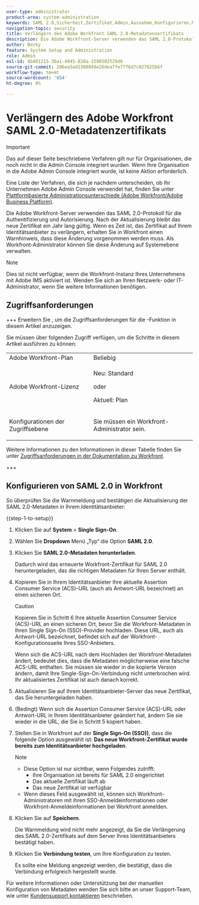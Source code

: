 ```yaml
---
user-type: administrator
product-area: system-administration
keywords: SAML 2.0,Sicherheit,Zertifikat,Admin,Ausnahme,Konfigurieren,Metadaten
navigation-topic: security
title: Verlängern des Adobe Workfront SAML 2.0-Metadatenzertifikats
description: Die Adobe Workfront-Server verwenden das SAML 2.0-Protokoll für die Authentifizierung und Autorisierung. Nach der Aktualisierung bleibt das neue Zertifikat ein Jahr lang gültig. Wenn es Zeit ist, das Zertifikat auf Ihrem Identitätsanbieter zu verlängern, erhalten Sie in Workfront einen Warnhinweis, dass diese Änderung vorgenommen werden muss. Als Workfront-Administrator können Sie diese Änderung auf Systemebene verwalten.
author: Becky
feature: System Setup and Administration
role: Admin
exl-id: 4b481215-36a1-4945-828a-1598502529d8
source-git-commit: 206ea3ad1398849e26dea7fe77f6d7c027825b6f
workflow-type: tm+mt
source-wordcount: '654'
ht-degree: 0%

---
```


# Verlängern des Adobe Workfront SAML 2.0-Metadatenzertifikats

>[!IMPORTANT]
>
>Das auf dieser Seite beschriebene Verfahren gilt nur für Organisationen, die noch nicht in die Admin Console integriert wurden. Wenn Ihre Organisation in die Adobe Admin Console integriert wurde, ist keine Aktion erforderlich.
>
>Eine Liste der Verfahren, die sich je nachdem unterscheiden, ob Ihr Unternehmen Adobe Admin Console verwendet hat, finden Sie unter [Plattformbasierte Administrationsunterschiede (Adobe Workfront/Adobe Business Platform)](../../../administration-and-setup/get-started-wf-administration/actions-in-admin-console.md).

Die Adobe Workfront-Server verwenden das SAML 2.0-Protokoll für die Authentifizierung und Autorisierung. Nach der Aktualisierung bleibt das neue Zertifikat ein Jahr lang gültig. Wenn es Zeit ist, das Zertifikat auf Ihrem Identitätsanbieter zu verlängern, erhalten Sie in Workfront einen Warnhinweis, dass diese Änderung vorgenommen werden muss. Als Workfront-Administrator können Sie diese Änderung auf Systemebene verwalten.

<!--Use this Important note box in the last few weeks before each update.

You must take action to update the metadata in your identity provider with the information from the renewed certificate before the specified date. Mismatched certificates can keep your users from logging in to Workfront after November 22, 2022.
 
-->

>[!NOTE]
>
>Dies ist nicht verfügbar, wenn die Workfront-Instanz Ihres Unternehmens mit Adobe IMS aktiviert ist. Wenden Sie sich an Ihren Netzwerk- oder IT-Administrator, wenn Sie weitere Informationen benötigen.

## Zugriffsanforderungen

+++ Erweitern Sie , um die Zugriffsanforderungen für die -Funktion in diesem Artikel anzuzeigen.

Sie müssen über folgenden Zugriff verfügen, um die Schritte in diesem Artikel ausführen zu können:

<table style="table-layout:auto"> 
 <col> 
 <col> 
 <tbody> 
  <tr> 
   <td role="rowheader">Adobe Workfront-Plan</td> 
   <td>Beliebig</td> 
  </tr> 
 <tr> 
  <td role="rowheader">Adobe Workfront-Lizenz</td> 
  <td> <p>Neu: Standard </p>
 <p>oder</p> 
<p>Aktuell: Plan </p> 
</td> 
 </tr>   
 <tr> 
   <td role="rowheader">Konfigurationen der Zugriffsebene</td> 
   <td> <p>Sie müssen ein Workfront-Administrator sein.</p> </td> 
  </tr> 
 </tbody> 
</table>

Weitere Informationen zu den Informationen in dieser Tabelle finden Sie unter [Zugriffsanforderungen in der Dokumentation zu Workfront](/help/quicksilver/administration-and-setup/add-users/access-levels-and-object-permissions/access-level-requirements-in-documentation.md).

+++

## Konfigurieren von SAML 2.0 in Workfront

So überprüfen Sie die Warnmeldung und bestätigen die Aktualisierung der SAML 2.0-Metadaten in Ihrem Identitätsanbieter:

{{step-1-to-setup}}

1. Klicken Sie auf **System** > **Single Sign-On**.

1. Wählen Sie **Dropdown** Menü „Typ“ die Option **SAML 2.0**.

1. Klicken Sie **SAML 2.0-Metadaten herunterladen**.

   Dadurch wird das erneuerte Workfront-Zertifikat für SAML 2.0 heruntergeladen, das die richtigen Metadaten für Ihren Server enthält.

1. Kopieren Sie in Ihrem Identitätsanbieter Ihre aktuelle Assertion Consumer Service (ACS)-URL (auch als Antwort-URL bezeichnet) an einen sicheren Ort.

   >[!CAUTION]
   >
   >Kopieren Sie in Schritt 6 Ihre aktuelle Assertion Consumer Service (ACS)-URL an einen sicheren Ort, bevor Sie die Workfront-Metadaten in Ihren Single Sign-On (SSO)-Provider hochladen. Diese URL, auch als Antwort-URL bezeichnet, befindet sich auf der Workfront-Konfigurationsseite Ihres SSO-Anbieters.
   >
   >
   >Wenn sich die ACS-URL nach dem Hochladen der Workfront-Metadaten ändert, bedeutet dies, dass die Metadaten möglicherweise eine falsche ACS-URL enthalten. Sie müssen sie wieder in die kopierte Version ändern, damit Ihre Single-Sign-On-Verbindung nicht unterbrochen wird. Ihr aktualisiertes Zertifikat ist auch danach korrekt.

1. Aktualisieren Sie auf Ihrem Identitätsanbieter-Server das neue Zertifikat, das Sie heruntergeladen haben.
1. (Bedingt) Wenn sich die Assertion Consumer Service (ACS)-URL oder Antwort-URL in Ihrem Identitätsanbieter geändert hat, ändern Sie sie wieder in die URL, die Sie in Schritt 5 kopiert haben.
1. Stellen Sie in Workfront auf der **Single Sign-On (SSO))**, dass die folgende Option ausgewählt ist: **Das neue Workfront-Zertifikat wurde bereits zum Identitätsanbieter hochgeladen**.

   >[!NOTE]
   >
   >* Diese Option ist nur sichtbar, wenn Folgendes zutrifft:
   >   * Ihre Organisation ist bereits für SAML 2.0 eingerichtet
   >   * Das aktuelle Zertifikat läuft ab
   >   * Das neue Zertifikat ist verfügbar
   >* Wenn dieses Feld ausgewählt ist, können sich Workfront-Administratoren mit ihren SSO-Anmeldeinformationen oder Workfront-Anmeldeinformationen bei Workfront anmelden.

1. Klicken Sie auf **Speichern**.

   Die Warnmeldung wird nicht mehr angezeigt, da Sie die Verlängerung des SAML 2.0-Zertifikats auf dem Server Ihres Identitätsanbieters bestätigt haben.

1. Klicken Sie **Verbindung testen**, um Ihre Konfiguration zu testen.

   Es sollte eine Meldung angezeigt werden, die bestätigt, dass die Verbindung erfolgreich hergestellt wurde.

Für weitere Informationen oder Unterstützung bei der manuellen Konfiguration von Metadaten wenden Sie sich bitte an unser Support-Team, wie unter [Kundensupport kontaktieren](../../../workfront-basics/tips-tricks-and-troubleshooting/contact-customer-support.md) beschrieben.
